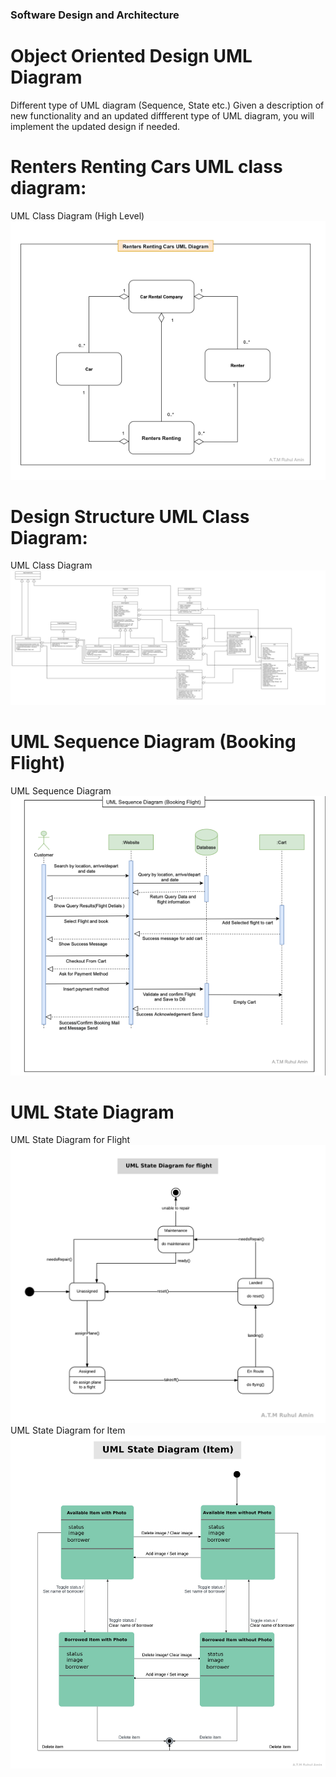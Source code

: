 ### Software Design and Architecture

# Object Oriented Design UML Diagram
Different type of UML diagram (Sequence, State etc.)
Given a description of new functionality and an updated diffferent type of UML diagram, you will implement the updated design if needed.

# Renters Renting Cars UML class diagram:
UML Class Diagram (High Level) ![view](https://github.com/ruhulmus/Object-Oriented-Design-UML-Diagram/blob/main/img/Renters%20Renting%20Cars%20UML%20Diagram.png)

# Design Structure UML Class Diagram:
UML Class Diagram ![view](https://github.com/ruhulmus/Object-Oriented-Design-UML-Diagram/blob/main/img/UML-Class-Diagram.png)

# UML Sequence Diagram (Booking Flight)
UML Sequence Diagram ![view](https://github.com/ruhulmus/Object-Oriented-Design-UML-Diagram/blob/main/img/UML%20Sequence%20Diagram.png)

# UML State Diagram
UML State Diagram for Flight ![view](https://github.com/ruhulmus/Object-Oriented-Design-UML-Diagram/blob/main/img/uml-state-diagram.jpg)
UML State Diagram for Item ![view](https://github.com/ruhulmus/Object-Oriented-Design-UML-Diagram/blob/main/img/UML-State-Diagram-Item.jpg)

